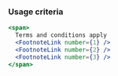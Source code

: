 ### Usage criteria

```jsx
<span>
  Terms and conditions apply
  <FootnoteLink number={1} />
  <FootnoteLink number={2} />
  <FootnoteLink number={3} />
</span>
```
